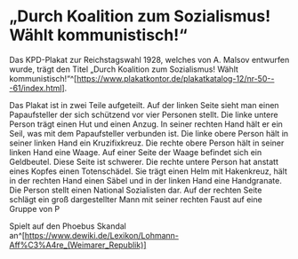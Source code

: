 # „Durch Koalition zum Sozialismus! Wählt kommunistisch!“

Das KPD-Plakat zur Reichstagswahl 1928, welches von A. Malsov entwurfen wurde, trägt den Titel „Durch Koalition zum Sozialismus! Wählt kommunistisch!“^[https://www.plakatkontor.de/plakatkatalog-12/nr-50---61/index.html].

Das Plakat ist in zwei Teile aufgeteilt.
Auf der linken Seite sieht man einen Papaufsteller der sich schützend vor vier Personen stellt. Die linke untere Person trägt einen Hut und einen Anzug. In seiner rechten Hand hält er ein Seil, was mit dem Papaufsteller verbunden ist. Die linke obere Person hält in seiner linken Hand ein Kruzifixkreuz. Die rechte obere Person hält in seiner linken Hand eine Waage. Auf einer Seite der Waage befindet sich ein Geldbeutel. Diese Seite ist schwerer. Die rechte untere Person hat anstatt eines Kopfes einen Totenschädel. Sie trägt einen Helm mit Hakenkreuz, hält in der rechten Hand einen Säbel und in der linken Hand eine Handgranate. Die Person stellt einen National Sozialisten dar.
Auf der rechten Seite schlägt ein groß dargestellter Mann mit seiner rechten Faust auf eine Gruppe von P


Spielt auf den Phoebus Skandal an^[https://www.dewiki.de/Lexikon/Lohmann-Aff%C3%A4re_(Weimarer_Republik)]